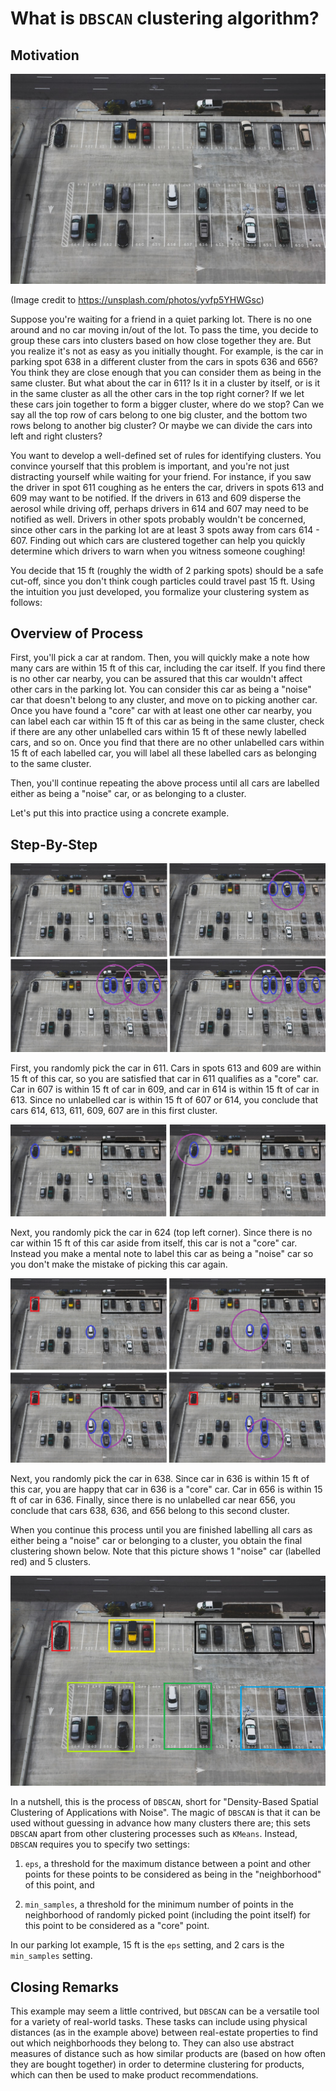 # What is `DBSCAN` clustering algorithm?

## Motivation

![parking lot](https://github.com/jkim222383/explain_dbscan/blob/main/parking_lot.jpeg?raw=true)

(Image credit to https://unsplash.com/photos/yvfp5YHWGsc)

Suppose you're waiting for a friend in a quiet parking lot. There is no one around and no car moving in/out of the lot. To pass the time, you decide to group these cars into clusters based on how close together they are. But you realize it's not as easy as you initially thought. For example, is the car in parking spot 638 in a different cluster from the cars in spots 636 and 656? You think they are close enough that you can consider them as being in the same cluster. But what about the car in 611? Is it in a cluster by itself, or is it in the same cluster as all the other cars in the top right corner? If we let these cars join together to form a bigger cluster, where do we stop? Can we say all the top row of cars belong to one big cluster, and the bottom two rows belong to another big cluster? Or maybe we can divide the cars into left and right clusters?

You want to develop a well-defined set of rules for identifying clusters. You convince yourself that this problem is important, and you're not just distracting yourself while waiting for your friend. For instance, if you saw the driver in spot 611 coughing as he enters the car, drivers in spots 613 and 609 may want to be notified. If the drivers in 613 and 609 disperse the aerosol while driving off, perhaps drivers in 614 and 607 may need to be notified as well. Drivers in other spots probably wouldn't be concerned, since other cars in the parking lot are at least 3 spots away from cars 614 - 607. Finding out which cars are clustered together can help you quickly determine which drivers to warn when you witness someone coughing!

You decide that 15 ft (roughly the width of 2 parking spots) should be a safe cut-off, since you don't think cough particles could travel past 15 ft. Using the intuition you just developed, you formalize your clustering system as follows:

## Overview of Process

First, you'll pick a car at random. Then, you will quickly make a note how many cars are within 15 ft of this car, including the car itself. If you find there is no other car nearby, you can be assured that this car wouldn't affect other cars in the parking lot. You can consider this car as being a "noise" car that doesn't belong to any cluster, and move on to picking another car. Once you have found a "core" car with at least one other car nearby, you can label each car within 15 ft of this car as being in the same cluster, check if there are any other unlabelled cars within 15 ft of these newly labelled cars, and so on. Once you find that there are no other unlabelled cars within 15 ft of each labelled car, you will label all these labelled cars as belonging to the same cluster. 

Then, you'll continue repeating the above process until all cars are labelled either as being a "noise" car, or as belonging to a cluster.

Let's put this into practice using a concrete example. 

## Step-By-Step

![cluster1](https://github.com/jkim222383/explain_dbscan/blob/main/cluster1.png?raw=true)

First, you randomly pick the car in 611. Cars in spots 613 and 609 are within 15 ft of this car, so you are satisfied that car in 611 qualifies as a "core" car. Car in 607 is within 15 ft of car in 609, and car in 614 is within 15 ft of car in 613. Since no unlabelled car is within 15 ft of 607 or 614, you conclude that cars 614, 613, 611, 609, 607 are in this first cluster.

![noise](https://github.com/jkim222383/explain_dbscan/blob/main/noise.png?raw=true)

Next, you randomly pick the car in 624 (top left corner). Since there is no car within 15 ft of this car aside from itself, this car is not a "core" car. Instead you make a mental note to label this car as being a "noise" car so you don't make the mistake of picking this car again.

![cluster2](https://github.com/jkim222383/explain_dbscan/blob/main/cluster2.png?raw=true)

Next, you randomly pick the car in 638. Since car in 636 is within 15 ft of this car, you are happy that car in 636 is a "core" car. Car in 656 is within 15 ft of car in 636. Finally, since there is no unlabelled car near 656, you conclude that cars 638, 636, and 656 belong to this second cluster. 

When you continue this process until you are finished labelling all cars as either being a "noise" car or belonging to a cluster, you obtain the final clustering shown below. Note that this picture shows 1 "noise" car (labelled red) and 5 clusters.

![final_clustering](https://github.com/jkim222383/explain_dbscan/blob/main/final_clustering.png?raw=true)

In a nutshell, this is the process of `DBSCAN`, short for "Density-Based Spatial Clustering of Applications with Noise". The magic of `DBSCAN` is that it can be used without guessing in advance how many clusters there are; this sets `DBSCAN` apart from other clustering processes such as `KMeans`. Instead, `DBSCAN` requires you to specify two settings: 

1. `eps`, a threshold for the maximum distance between a point and other points for these points to be considered as being in the "neighborhood" of this point, and 

2. `min_samples`, a threshold for the minimum number of points in the neighborhood of randomly picked point (including the point itself) for this point to be considered as a "core" point. 

In our parking lot example, 15 ft is the `eps` setting, and 2 cars is the `min_samples` setting.

## Closing Remarks

This example may seem a little contrived, but `DBSCAN` can be a versatile tool for a variety of real-world tasks. These tasks can include using physical distances (as in the example above) between real-estate properties to find out which neighborhoods they belong to. They can also use abstract measures of distance such as how similar products are (based on how often they are bought together) in order to determine clustering for products, which can then be used to make product recommendations.
